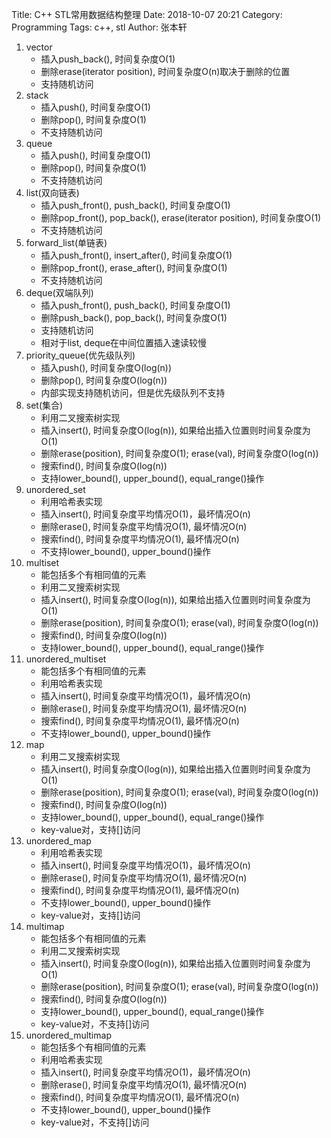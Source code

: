 Title: C++ STL常用数据结构整理
Date: 2018-10-07 20:21
Category: Programming
Tags: c++, stl
Author: 张本轩

1. vector
    * 插入push_back(), 时间复杂度O(1)
    * 删除erase(iterator position), 时间复杂度O(n)取决于删除的位置
    * 支持随机访问
2. stack
    * 插入push(), 时间复杂度O(1)
    * 删除pop(), 时间复杂度O(1)
    * 不支持随机访问
3. queue
    * 插入push(), 时间复杂度O(1)
    * 删除pop(), 时间复杂度O(1)
    * 不支持随机访问
4. list(双向链表)
    * 插入push_front(), push_back(), 时间复杂度O(1)
    * 删除pop_front(), pop_back(), erase(iterator position), 时间复杂度O(1)
    * 不支持随机访问
5. forward_list(单链表)
    * 插入push_front(), insert_after(), 时间复杂度O(1)
    * 删除pop_front(), erase_after(), 时间复杂度O(1)
    * 不支持随机访问
6. deque(双端队列)
    * 插入push_front(), push_back(), 时间复杂度O(1)
    * 删除push_back(), pop_back(), 时间复杂度O(1)
    * 支持随机访问
    * 相对于list, deque在中间位置插入速读较慢
7. priority_queue(优先级队列)
    * 插入push(), 时间复杂度O(log(n))
    * 删除pop(), 时间复杂度O(log(n))
    * 内部实现支持随机访问，但是优先级队列不支持
8. set(集合)
    * 利用二叉搜索树实现
    * 插入insert(), 时间复杂度O(log(n)), 如果给出插入位置则时间复杂度为O(1)
    * 删除erase(position), 时间复杂度O(1); erase(val), 时间复杂度O(log(n))
    * 搜索find(), 时间复杂度O(log(n))
    * 支持lower_bound(), upper_bound(), equal_range()操作
9. unordered_set
    * 利用哈希表实现
    * 插入insert(), 时间复杂度平均情况O(1)，最坏情况O(n)
    * 删除erase(), 时间复杂度平均情况O(1), 最坏情况O(n)
    * 搜索find(), 时间复杂度平均情况O(1), 最坏情况O(n)
    * 不支持lower_bound(), upper_bound()操作
10. multiset
    * 能包括多个有相同值的元素
    * 利用二叉搜索树实现
    * 插入insert(), 时间复杂度O(log(n)), 如果给出插入位置则时间复杂度为O(1)
    * 删除erase(position), 时间复杂度O(1); erase(val), 时间复杂度O(log(n))
    * 搜索find(), 时间复杂度O(log(n))
    * 支持lower_bound(), upper_bound(), equal_range()操作
11. unordered_multiset
    * 能包括多个有相同值的元素
    * 利用哈希表实现
    * 插入insert(), 时间复杂度平均情况O(1)，最坏情况O(n)
    * 删除erase(), 时间复杂度平均情况O(1), 最坏情况O(n)
    * 搜索find(), 时间复杂度平均情况O(1), 最坏情况O(n)
    * 不支持lower_bound(), upper_bound()操作
12. map
    * 利用二叉搜索树实现
    * 插入insert(), 时间复杂度O(log(n)), 如果给出插入位置则时间复杂度为O(1)
    * 删除erase(position), 时间复杂度O(1); erase(val), 时间复杂度O(log(n))
    * 搜索find(), 时间复杂度O(log(n))
    * 支持lower_bound(), upper_bound(), equal_range()操作
    * key-value对，支持[]访问
13. unordered_map
    * 利用哈希表实现
    * 插入insert(), 时间复杂度平均情况O(1)，最坏情况O(n)
    * 删除erase(), 时间复杂度平均情况O(1), 最坏情况O(n)
    * 搜索find(), 时间复杂度平均情况O(1), 最坏情况O(n)
    * 不支持lower_bound(), upper_bound()操作
    * key-value对，支持[]访问
14. multimap
    * 能包括多个有相同值的元素
    * 利用二叉搜索树实现
    * 插入insert(), 时间复杂度O(log(n)), 如果给出插入位置则时间复杂度为O(1)
    * 删除erase(position), 时间复杂度O(1); erase(val), 时间复杂度O(log(n))
    * 搜索find(), 时间复杂度O(log(n))
    * 支持lower_bound(), upper_bound(), equal_range()操作
    * key-value对，不支持[]访问
15. unordered_multimap
    * 能包括多个有相同值的元素
    * 利用哈希表实现
    * 插入insert(), 时间复杂度平均情况O(1)，最坏情况O(n)
    * 删除erase(), 时间复杂度平均情况O(1), 最坏情况O(n)
    * 搜索find(), 时间复杂度平均情况O(1), 最坏情况O(n)
    * 不支持lower_bound(), upper_bound()操作
    * key-value对，不支持[]访问

